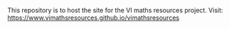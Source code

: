 This repository is to host the site for the VI maths resources project. 
Visit: https://www.vimathsresources.github.io/vimathsresources 


